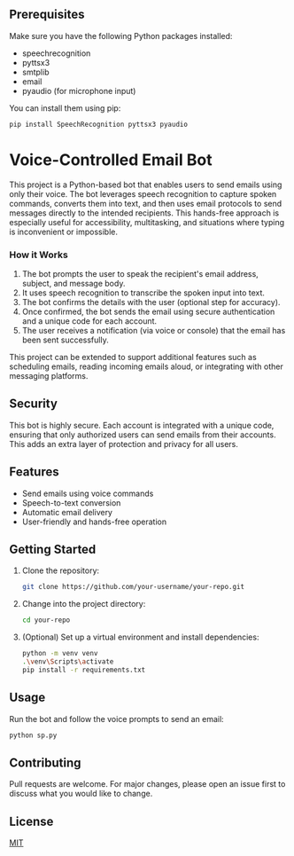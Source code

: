 ## Prerequisites
Make sure you have the following Python packages installed:

- speechrecognition
- pyttsx3
- smtplib
- email
- pyaudio (for microphone input)

You can install them using pip:
```sh
pip install SpeechRecognition pyttsx3 pyaudio
```

# Voice-Controlled Email Bot


This project is a Python-based bot that enables users to send emails using only their voice. The bot leverages speech recognition to capture spoken commands, converts them into text, and then uses email protocols to send messages directly to the intended recipients. This hands-free approach is especially useful for accessibility, multitasking, and situations where typing is inconvenient or impossible.

### How it Works
1. The bot prompts the user to speak the recipient's email address, subject, and message body.
2. It uses speech recognition to transcribe the spoken input into text.
3. The bot confirms the details with the user (optional step for accuracy).
4. Once confirmed, the bot sends the email using secure authentication and a unique code for each account.
5. The user receives a notification (via voice or console) that the email has been sent successfully.

This project can be extended to support additional features such as scheduling emails, reading incoming emails aloud, or integrating with other messaging platforms.

## Security
This bot is highly secure. Each account is integrated with a unique code, ensuring that only authorized users can send emails from their accounts. This adds an extra layer of protection and privacy for all users.

## Features
- Send emails using voice commands
- Speech-to-text conversion
- Automatic email delivery
- User-friendly and hands-free operation

## Getting Started
1. Clone the repository:
   ```sh
   git clone https://github.com/your-username/your-repo.git
   ```
2. Change into the project directory:
   ```sh
   cd your-repo
   ```
3. (Optional) Set up a virtual environment and install dependencies:
   ```sh
   python -m venv venv
   .\venv\Scripts\activate
   pip install -r requirements.txt
   ```

## Usage
Run the bot and follow the voice prompts to send an email:
```sh
python sp.py
```

## Contributing
Pull requests are welcome. For major changes, please open an issue first to discuss what you would like to change.

## License
[MIT](LICENSE)
